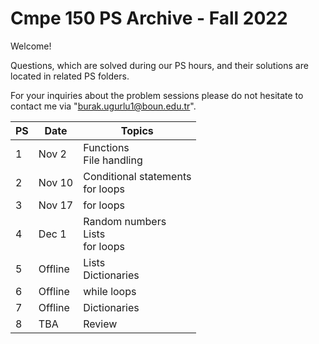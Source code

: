 # Cmpe 150 PS Archive - Fall 2022

Welcome!

Questions, which are solved during our PS hours, and their solutions are located in related PS folders.

For your inquiries about the problem sessions please do not hesitate to contact me via "burak.ugurlu1@boun.edu.tr".

PS | Date | Topics
--- | --- | ---
1 | Nov 2 | Functions <br> File handling
2 | Nov 10 | Conditional statements <br> for loops
3 | Nov 17 | for loops
4 | Dec 1 | Random numbers <br> Lists <br> for loops 
5 | Offline | Lists <br> Dictionaries
6 | Offline | while loops
7 | Offline | Dictionaries
8 | TBA | Review
